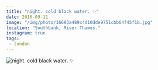```yaml
---
title: "night. cold black water. ✨"
date: 2016-09-11
image: "/img/photo/16693a489c4d10dde9751cbb64f45f1b.jpg"
location: "Southbank, River Thames."
instagram: true
tags:
 - london
---
```


![night. cold black water. ✨](/img/photo/16693a489c4d10dde9751cbb64f45f1b.jpg)
